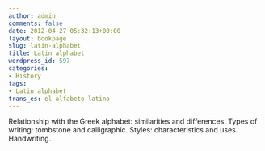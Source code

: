 ```yaml
---
author: admin
comments: false
date: 2012-04-27 05:32:13+00:00
layout: bookpage
slug: latin-alphabet
title: Latin alphabet
wordpress_id: 597
categories:
- History
tags:
- Latin alphabet
trans_es: el-alfabeto-latino
---
```


Relationship with the Greek alphabet: similarities and differences. Types of writing: tombstone and calligraphic. Styles: characteristics and uses. Handwriting.

